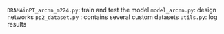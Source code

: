 `DRAMAinPT_arcnn_m224.py`: train and test the model 
`model_arcnn.py`: design networks 
`pp2_dataset.py` : contains several custom datasets 
`utils.py`: log results 

